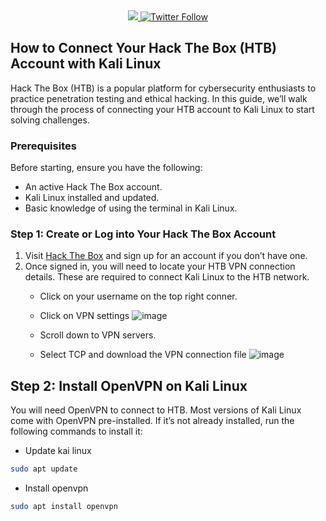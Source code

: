 <div align="center"> 
  <a class="header-badge" target="_blank" href="https://www.linkedin.com/in/Iam4lex/">
  <img src="https://img.shields.io/badge/style--5eba00.svg?label=LinkedIn&logo=linkedin&style=social">
  </a>
  <a class="header-badge" target="_blank" href="https://twitter.com/Iam4lex">
  <img alt="Twitter Follow" src="https://img.shields.io/twitter/follow/Iam4lex?style=social"> 
  </a> 
</div>

## How to Connect Your Hack The Box (HTB) Account with Kali Linux

Hack The Box (HTB) is a popular platform for cybersecurity enthusiasts to practice penetration testing and ethical hacking. In this guide, we’ll walk through the process of connecting your HTB account to Kali Linux to start solving challenges.

### Prerequisites

Before starting, ensure you have the following:
- An active Hack The Box account.
- Kali Linux installed and updated.
- Basic knowledge of using the terminal in Kali Linux.

### Step 1: Create or Log into Your Hack The Box Account

1. Visit [Hack The Box](https://www.hackthebox.eu) and sign up for an account if you don’t have one.
2. Once signed in, you will need to locate your HTB VPN connection details. These are required to connect Kali Linux to the HTB network.
   - Click on your username on the top right conner.
   - Click on VPN settings
![image](https://github.com/user-attachments/assets/6e14c4d6-9212-4c79-8220-6dece62f3f8a)

   - Scroll down to VPN servers.
   - Select TCP and download the VPN connection file
![image](https://github.com/user-attachments/assets/6242c925-6427-4804-8d43-af6aa1954b5a)

## Step 2: Install OpenVPN on Kali Linux

You will need OpenVPN to connect to HTB. Most versions of Kali Linux come with OpenVPN pre-installed. If it’s not already installed, run the following commands to install it:

- Update kai linux
```bash
sudo apt update
```

- Install openvpn
```bash
sudo apt install openvpn
